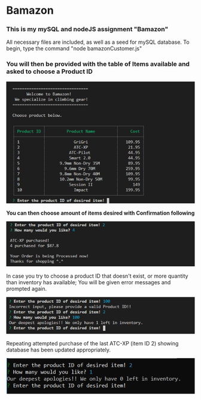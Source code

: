 # Bamazon

### This is my mySQL and nodeJS assignment "Bamazon" 

All necessary files are included, as well as a seed for mySQL database. 
To begin, type the command "node bamazonCustomer.js"

### You will then be provided with the table of Items available and asked to choose a Product ID

![Bamazon screenshot](/img/Capture0.PNG)

**You can then choose amount of items desired with Confirmation following**

![Bamazon screenshot](/img/Capture1.PNG)

In case you try to choose a product ID that doesn't exist, or more quantity than inventory has available; You will be given error messages and prompted again.

![Bamazon screenshot](/img/Capture2.PNG)

Repeating attempted purchase of the last ATC-XP (item ID 2) showing database has been updated appropriately.

![Bamazon screenshot](/img/Capture3.PNG)